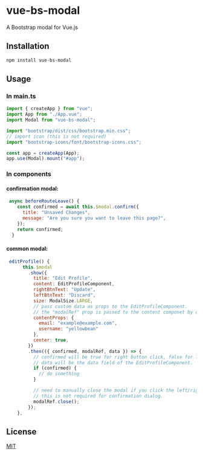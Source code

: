 # vue-bs-modal

A Bootstrap modal for Vue.js

## Installation

```bash
npm install vue-bs-modal
```

## Usage

### In main.ts

```javascript
import { createApp } from "vue";
import App from "./App.vue";
import Modal from "vue-bs-modal";

import "bootstrap/dist/css/bootstrap.min.css";
// import icon (this is not required)
import "bootstrap-icons/font/bootstrap-icons.css";

const app = createApp(App);
app.use(Modal).mount("#app");
```

### In components

#### confirmation modal:

```javascript
 async beforeRouteLeave() {
    const confirmed = await this.$modal.confirm({
      title: "Unsaved Changes",
      message: "Are you sure you want to leave this page?",
    });
    return confirmed;
  }

```

#### common modal:

```javascript
 editProfile() {
      this.$modal
        .show({
          title: "Edit Profile",
          content: EditProfileComponent,
          rightBtnText: "Update",
          leftBtnText: "Discard",
          size: ModalSize.LARGE,
          // pass custom data as props to the EditProfileComponent.
          // the "modalRef" prop is passed to the content componet by default in case you want to close the modal inside your component.
          contentProps: {
            email: "example@example.com",
            username: "yellowbean"
          },
          center: true,
        })
        .then(({ confirmed, modalRef, data }) => {
          // confirmed will be true for right button click, false for left button or close button or backdrop click.
          // data will be the data field of the EditProfileComponent.
          if (confirmed) {
            // do something
          }

          // need to manually close the modal if you click the left/right button.
          // this is not required for confirmation dialog.
          modalRef.close();
        });
    },

```

## License

[MIT](https://choosealicense.com/licenses/mit/)
